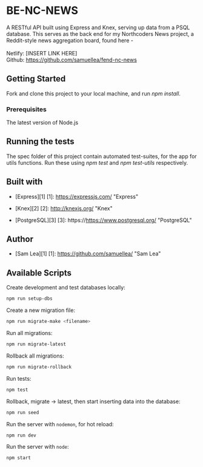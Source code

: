 # BE-NC-NEWS

A RESTful API built using Express and Knex, serving up data from a PSQL database. This serves as the back end for my Northcoders News project, a Reddit-style news aggregation board, found here - <br/><br/>
Netlify: [INSERT LINK HERE]<br/>
Github: https://github.com/samuellea/fend-nc-news

## Getting Started

Fork and clone this project to your local machine, and run _npm install_.

### Prerequisites

The latest version of Node.js

## Running the tests

The spec folder of this project contain automated test-suites, for the app for utils functions. Run these using _npm test_ and _npm test-utils_ respectively.

## Built with

- [Express][1]
  [1]: https://expressjs.com/ "Express"

- [Knex][2]
  [2]: http://knexjs.org/ "Knex"

- [PostgreSQL][3]
  [3]: https://https://www.postgresql.org/ "PostgreSQL"

## Author

- [Sam Lea][1]
  [1]: https://github.com/samuellea/ "Sam Lea"

## Available Scripts

Create development and test databases locally:

```bash
npm run setup-dbs
```

Create a new migration file:

```bash
npm run migrate-make <filename>
```

Run all migrations:

```bash
npm run migrate-latest
```

Rollback all migrations:

```bash
npm run migrate-rollback
```

Run tests:

```bash
npm test
```

Rollback, migrate -> latest, then start inserting data into the database:

```bash
npm run seed
```

Run the server with `nodemon`, for hot reload:

```bash
npm run dev
```

Run the server with `node`:

```bash
npm start
```
